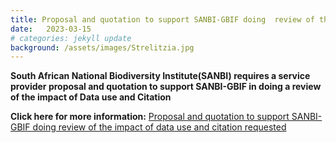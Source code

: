 ```yaml
---
title: Proposal and quotation to support SANBI-GBIF doing  review of the impact of data use and citation
date:   2023-03-15
# categories: jekyll update
background: /assets/images/Strelitzia.jpg
---
```


**South African National Biodiversity Institute(SANBI) requires a service provider proposal and quotation
to support SANBI-GBIF in doing a review of the impact of Data use and Citation**

**Click here for more information:** [Proposal and quotation to support SANBI-GBIF doing review of the impact of data use and citation requested](https://github.com/gbif/hp-sanbi/blob/master/assets/images/SANBI-Q8945-2022.pdf)
